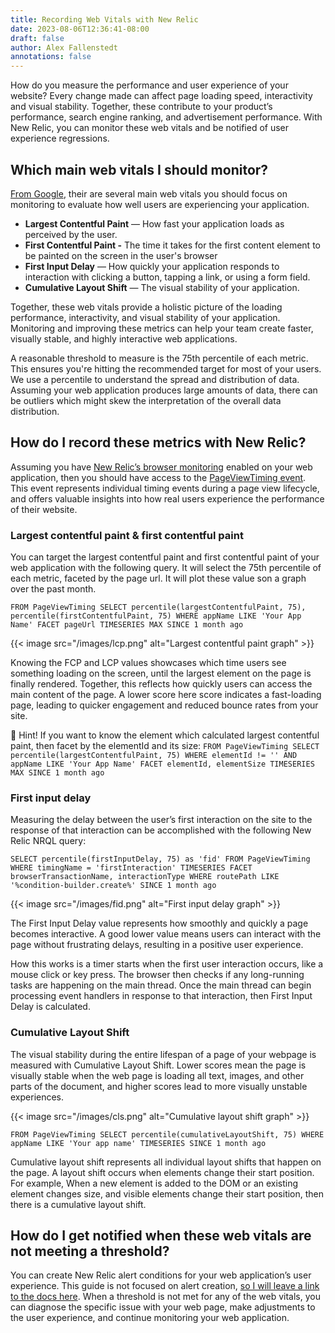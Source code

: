 ```yaml
---
title: Recording Web Vitals with New Relic
date: 2023-08-06T12:36:41-08:00
draft: false
author: Alex Fallenstedt
annotations: false
---
```


How do you measure the performance and user experience of your website? Every change made can affect page loading speed, interactivity and visual stability. Together, these contribute to your product’s performance, search engine ranking, and advertisement performance. With New Relic, you can monitor these web vitals and be notified of user experience regressions.

## Which main web vitals I should monitor?

[From Google](https://web.dev/vitals/), their are several main web vitals you should focus on monitoring to evaluate how well users are experiencing your application.

- **Largest Contentful Paint** — How fast your application loads as perceived by the user.
- **First Contentful Paint -** The time it takes for the first content element to be painted on the screen in the user's browser
- **First Input Delay** — How quickly your application responds to interaction with clicking a button, tapping a link, or using a form field.
- **Cumulative Layout Shift** — The visual stability of your application.

Together, these web vitals provide a holistic picture of the loading performance, interactivity, and visual stability of your application. Monitoring and improving these metrics can help your team create faster, visually stable, and highly interactive web applications.

A reasonable threshold to measure is the 75th percentile of each metric. This ensures you're hitting the recommended target for most of your users. We use a percentile to understand the spread and distribution of data. Assuming your web application produces large amounts of data, there can be outliers which might skew the interpretation of the overall data distribution.

## How do I record these metrics with New Relic?

Assuming you have [New Relic’s browser monitoring](https://newrelic.com/platform/browser-monitoring) enabled on your web application, then you should have access to the [PageViewTiming event](https://docs.newrelic.com/docs/browser/new-relic-browser/page-load-timing-resources/pageviewtiming-async-or-dynamic-page-details/). This event represents individual timing events during a page view lifecycle, and offers valuable insights into how real users experience the performance of their website.

### Largest contentful paint & first contentful paint

You can target the largest contentful paint and first contentful paint of your web application with the following query. It will select the 75th percentile of each metric, faceted by the page url. It will plot these value son a graph over the past month.

`FROM PageViewTiming SELECT percentile(largestContentfulPaint, 75), percentile(firstContentfulPaint, 75) WHERE appName LIKE 'Your App Name' FACET pageUrl TIMESERIES MAX SINCE 1 month ago`

{{< image
src="/images/lcp.png"
alt="Largest contentful paint graph" >}}

Knowing the FCP and LCP values showcases which time users see something loading on the screen, until the largest element on the page is finally rendered. Together, this reflects how quickly users can access the main content of the page. A lower score here score indicates a fast-loading page, leading to quicker engagement and reduced bounce rates from your site.

🧠 Hint! If you want to know the element which calculated largest contentful paint, then facet by the elementId and its size: `FROM PageViewTiming SELECT percentile(largestContentfulPaint, 75) WHERE elementId != '' AND appName LIKE 'Your App Name' FACET elementId, elementSize TIMESERIES MAX SINCE 1 month ago`

### First input delay

Measuring the delay between the user’s first interaction on the site to the response of that interaction can be accomplished with the following New Relic NRQL query:

`SELECT percentile(firstInputDelay, 75) as 'fid' FROM PageViewTiming WHERE timingName = 'firstInteraction' TIMESERIES FACET browserTransactionName, interactionType WHERE routePath LIKE '%condition-builder.create%' SINCE 1 month ago`

{{< image
src="/images/fid.png"
alt="First input delay graph" >}}

The First Input Delay value represents how smoothly and quickly a page becomes interactive. A good lower value means users can interact with the page without frustrating delays, resulting in a positive user experience.

How this works is a timer starts when the first user interaction occurs, like a mouse click or key press. The browser then checks if any long-running tasks are happening on the main thread. Once the main thread can begin processing event handlers in response to that interaction, then First Input Delay is calculated.

### Cumulative Layout Shift

The visual stability during the entire lifespan of a page of your webpage is measured with Cumulative Layout Shift. Lower scores mean the page is visually stable when the web page is loading all text, images, and other parts of the document, and higher scores lead to more visually unstable experiences.

{{< image
src="/images/cls.png"
alt="Cumulative layout shift graph" >}}

`FROM PageViewTiming SELECT percentile(cumulativeLayoutShift, 75) WHERE appName LIKE 'Your app name' TIMESERIES SINCE 1 month ago`

Cumulative layout shift represents all individual layout shifts that happen on the page. A layout shift occurs when elements change their start position. For example, When a new element is added to the DOM or an existing element changes size, and visible elements change their start position, then there is a cumulative layout shift.

## How do I get notified when these web vitals are not meeting a threshold?

You can create New Relic alert conditions for your web application’s user experience. This guide is not focused on alert creation, [so I will leave a link to the docs here](https://docs.newrelic.com/docs/tutorial-create-alerts/create-an-alert/). When a threshold is not met for any of the web vitals, you can diagnose the specific issue with your web page, make adjustments to the user experience, and continue monitoring your web application.
